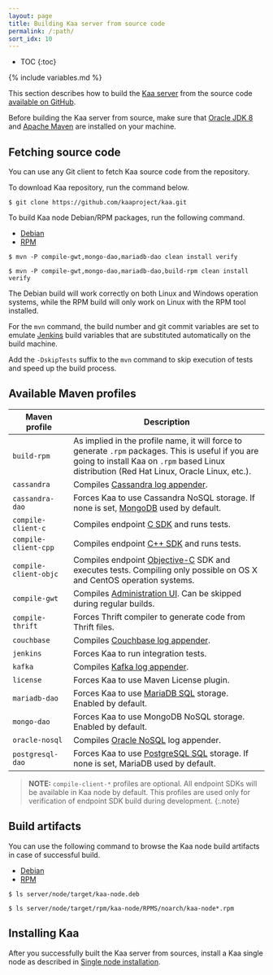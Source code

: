 ```yaml
---
layout: page
title: Building Kaa server from source code
permalink: /:path/
sort_idx: 10
---
```


* TOC
{:toc}

{% include variables.md %}

This section describes how to build the [Kaa server]({{root_url}}Glossary/#) from the source code [available on GitHub]({{github_url}}).

Before building the Kaa server from source, make sure that [Oracle JDK 8](http://www.oracle.com/) and [Apache Maven](https://maven.apache.org/) are installed on your machine.

## Fetching source code

You can use any Git client to fetch Kaa source code from the repository.

To download Kaa repository, run the command below.

```
$ git clone https://github.com/kaaproject/kaa.git
```

To build Kaa node Debian/RPM packages, run the following command.

<ul class="nav nav-tabs">
  <li class="active"><a data-toggle="tab" href="#debian1">Debian</a></li>
  <li><a data-toggle="tab" href="#rpm1">RPM</a></li>
</ul>

<div class="tab-content"><div id="debian1" class="tab-pane fade in active" markdown="1" >

```
$ mvn -P compile-gwt,mongo-dao,mariadb-dao clean install verify
```

</div><div id="rpm1" class="tab-pane fade" markdown="1" >

```
$ mvn -P compile-gwt,mongo-dao,mariadb-dao,build-rpm clean install verify
```

</div>
</div>

The Debian build will work correctly on both Linux and Windows operation systems, while the RPM build will only work on Linux with the RPM tool installed.

For the `mvn` command, the build number and git commit variables are set to emulate [Jenkins](https://jenkins.io/) build variables that are substituted automatically on the build machine.

Add the `-DskipTests` suffix to the `mvn` command to skip execution of tests and speed up the build process.

## Available Maven profiles

| Maven profile | Description |
|--------------|-----------|
| `build-rpm` |As implied in the profile name, it will force to generate `.rpm` packages. This is useful if you are going to install Kaa on `.rpm` based Linux distribution (Red Hat Linux, Oracle Linux, etc.). |
| `cassandra` |Compiles [Cassandra log appender]({{root_url}}Programming-guide/Key-platform-features/Data-collection/Cassandra-log-appender/). |
| `cassandra-dao` |Forces Kaa to use Cassandra NoSQL storage. If none is set, [MongoDB](https://www.mongodb.com/) used by default. |
| `compile-client-c` |Compiles endpoint [C SDK]({{root_url}}Programming-guide/Using-Kaa-endpoint-SDKs/C/) and runs tests. |
| `compile-client-cpp` |Compiles endpoint [C++ SDK]({{root_url}}Programming-guide/Using-Kaa-endpoint-SDKs/C++/) and runs tests. |
| `compile-client-objc` |Compiles endpoint [Objective-C]({{root_url}}Programming-guide/Using-Kaa-endpoint-SDKs/Objective-C/)  SDK and executes tests. Compiling only possible on OS X and CentOS operation systems. |
| `compile-gwt` |Compiles [Administration UI]({{root_url}}Glossary/#administration-ui). Can be skipped during regular builds. |
| `compile-thrift` |Forces Thrift compiler to generate code from Thrift files. |
| `couchbase` |Compiles [Couchbase log appender]({{root_url}}Programming-guide/Key-platform-features/Data-collection/Couchbase-log-appender/). |
| `jenkins` |Forces Kaa to run integration tests. |
| `kafka` |Compiles [Kafka log appender]({{root_url}}Programming-guide/Key-platform-features/Data-collection/Kafka-log-appender/). |
| `license` |Forces Kaa to use Maven License plugin. |
| `mariadb-dao` |Forces Kaa to use [MariaDB SQL](https://mariadb.org/) storage. Enabled by default. |
| `mongo-dao` |Forces Kaa to use MongoDB NoSQL storage. Enabled by default. |
| `oracle-nosql` |Compiles  [Oracle NoSQL]({{root_url}}Programming-guide/Key-platform-features/Data-collection/Oracle-NoSQL-log-appender/) log appender. |
| `postgresql-dao` |Forces Kaa to use [PostgreSQL SQL](https://www.postgresql.org/) storage. If none is set, MariaDB used by default. |

>**NOTE:** `compile-client-*` profiles are optional.
>All endpoint SDKs will be available in Kaa node by default.
>This profiles are used only for verification of endpoint SDK build during development.
{:.note}

## Build artifacts

You can use the following command to browse the Kaa node build artifacts in case of successful build.

<ul class="nav nav-tabs">
  <li class="active"><a data-toggle="tab" href="#debian2">Debian</a></li>
  <li><a data-toggle="tab" href="#rpm2">RPM</a></li>
</ul>

<div class="tab-content"><div id="debian2" class="tab-pane fade in active" markdown="1" >

```
$ ls server/node/target/kaa-node.deb
```

</div><div id="rpm2" class="tab-pane fade" markdown="1" >

```
$ ls server/node/target/rpm/kaa-node/RPMS/noarch/kaa-node*.rpm
```

</div>
</div>

## Installing Kaa

After you successfully built the Kaa server from sources, install a Kaa single node as described in [Single node installation]({{root_url}}Administration-guide/System-installation/Single-node-installation/).